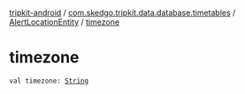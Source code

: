 [tripkit-android](../../index.md) / [com.skedgo.tripkit.data.database.timetables](../index.md) / [AlertLocationEntity](index.md) / [timezone](./timezone.md)

# timezone

`val timezone: `[`String`](https://kotlinlang.org/api/latest/jvm/stdlib/kotlin/-string/index.html)
